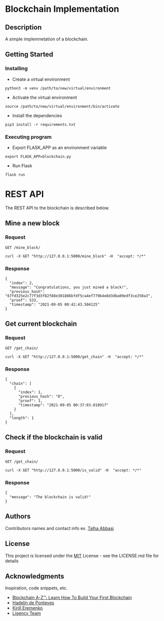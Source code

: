 # Blockchain Implementation

## Description

A simple implemnetation of a blockchain.

## Getting Started

### Installing

* Create a virtual environment
```
python3 -m venv /path/to/new/virtual/environment
```

* Activate the virtual environment
```
source /path/to/new/virtual/environment/bin/activate
```

* Install the dependencies
```
pip3 install -r requirements.txt
```

### Executing program

* Export FLASK_APP as an environment variable
```
export FLASK_APP=blockchain.py
```

* Run Flask
```
flask run
```

# REST API

The REST API to the blockchain is described below.

## Mine a new block

### Request

`GET /mine_block/`

    curl -X GET "http://127.0.0.1:5000/mine_block" -H  "accept: */*"

### Response
```
{
  "index": 2,
  "message": "Congratulations, you just mined a block!",
  "previous_hash": "67fd325e2c77f3d3f82f88e301886bfdf5ca4ef779b4e8d3dba09edf3ce250a3",
  "proof": 533,
  "timestamp": "2021-09-05 00:42:43.504125"
}
```

## Get current blockchain

### Request

`GET /get_chain/`

    curl -X GET "http://127.0.0.1:5000/get_chain" -H  "accept: */*"

### Response
```
{
  "chain": [
    {
      "index": 1,
      "previous_hash": "0",
      "proof": 1,
      "timestamp": "2021-09-05 00:37:03.018917"
    }
  ],
  "length": 1
}
```

## Check if the blockchain is valid

### Request

`GET /get_chain/`

    curl -X GET "http://127.0.0.1:5000/is_valid" -H  "accept: */*"

### Response
```
{
  "message": "The blockchain is valid!"
}
```


## Authors

Contributors names and contact info
ex. [Talha Abbasi](https://github.com/talhaabbasi)


## License

This project is licensed under the [MIT](https://github.com/talhaabbasi/Blockchain-A-Z/blob/main/LICENSE) License - see the LICENSE.md file for details

## Acknowledgments

Inspiration, code snippets, etc.
* [Blockchain A-Z™: Learn How To Build Your First Blockchain](https://www.udemy.com/course/build-your-blockchain-az/)
* [Hadelin de Ponteves](https://www.udemy.com/user/hadelin-de-ponteves/)
* [Kirill Eremenko](https://www.udemy.com/user/kirilleremenko/)
* [Ligency Team](https://www.udemy.com/user/ligency-team/)

